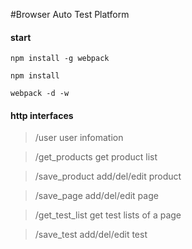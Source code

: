 #Browser Auto Test Platform

#### start

```
npm install -g webpack
```

```
npm install
```

```
webpack -d -w
```


#### http interfaces


> /user
user infomation

> /get_products
get product list

> /save_product
add/del/edit product

> /save_page
add/del/edit page

> /get_test_list
get test lists of a page

> /save_test
add/del/edit test
